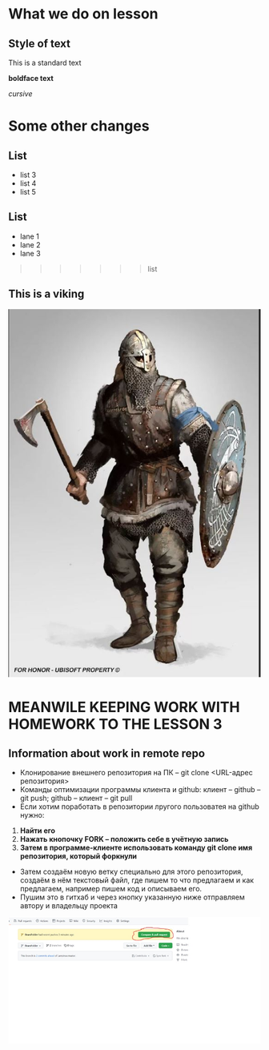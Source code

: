 # What we do on lesson

## Style of text ##
This is a standard text

**boldface text**

*cursive*
# Some other changes #

## List ##

* list 3
* list 4
* list 5

## List ##
* lane 1
* lane 2
* lane 3
>>>>>>> list

## This is a viking
![Vikings](Vikings.JPG)

# MEANWILE KEEPING WORK WITH HOMEWORK TO THE LESSON 3

## Information about work in remote repo

* Клонирование внешнего репозитория на ПК – git clone <URL-адрес репозитория>
* Команды оптимизации программы клиента и github: клиент – github – git push; github – клиент – git pull
* Если хотим поработать в репозитории лругого пользоватея на github нужно: 
1) **Найти его**
2) **Нажать кнопочку FORK – положить себе в учётную запись**
3) **Затем в программе-клиенте использовать команду git clone имя репозитория, который форкнули**

* Затем создаём новую ветку специально для этого репозитория, создаём в нём текстовый файл, где пишем то что предлагаем и как предлагаем, например пишем код и описываем его. 
* Пушим это в гитхаб и через кнопку указанную ниже отправляем автору и владельцу проекта

![Picture2](Picture2.JPG)
